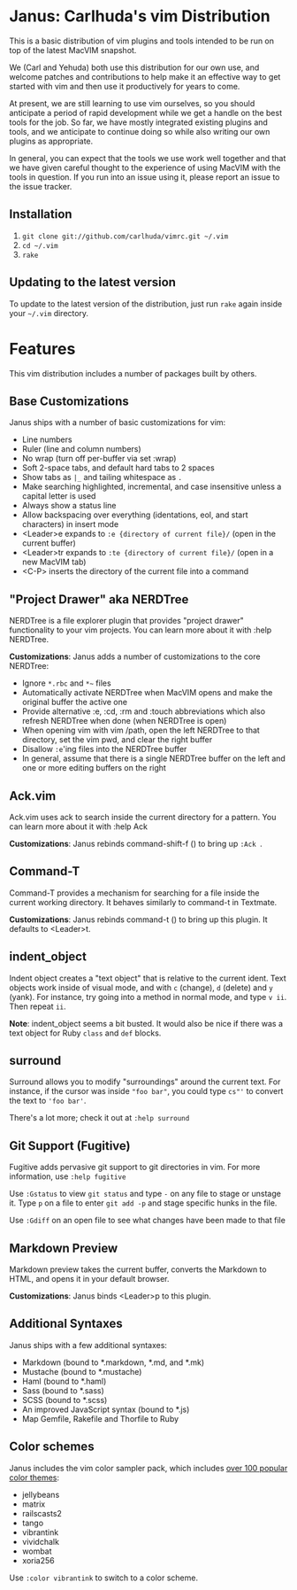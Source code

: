 # Janus: Carlhuda's vim Distribution

This is a basic distribution of vim plugins and tools intended to be run on top of the latest MacVIM snapshot.

We (Carl and Yehuda) both use this distribution for our own use, and welcome patches and contributions to help make it
an effective way to get started with vim and then use it productively for years to come.

At present, we are still learning to use vim ourselves, so you should anticipate a period of rapid development while
we get a handle on the best tools for the job. So far, we have mostly integrated existing plugins and tools, and we
anticipate to continue doing so while also writing our own plugins as appropriate.

In general, you can expect that the tools we use work well together and that we have given careful thought to the
experience of using MacVIM with the tools in question. If you run into an issue using it, please report an issue
to the issue tracker.

## Installation

1. `git clone git://github.com/carlhuda/vimrc.git ~/.vim`
2. `cd ~/.vim`
3. `rake`

## Updating to the latest version

To update to the latest version of the distribution, just run `rake` again inside your `~/.vim` directory.

# Features

This vim distribution includes a number of packages built by others.

## Base Customizations

Janus ships with a number of basic customizations for vim:

* Line numbers
* Ruler (line and column numbers)
* No wrap (turn off per-buffer via set :wrap)
* Soft 2-space tabs, and default hard tabs to 2 spaces
* Show tabs as `|_` and tailing whitespace as `.`
* Make searching highlighted, incremental, and case insensitive unless a capital letter is used
* Always show a status line
* Allow backspacing over everything (identations, eol, and start characters) in insert mode
* \<Leader\>e expands to `:e {directory of current file}/` (open in the current buffer)
* \<Leader\>tr expands to `:te {directory of current file}/` (open in a new MacVIM tab)
* \<C-P\> inserts the directory of the current file into a command

## "Project Drawer" aka NERDTree

NERDTree is a file explorer plugin that provides "project drawer" functionality to your vim projects. 
You can learn more about it with :help NERDTree.

**Customizations**: Janus adds a number of customizations to the core NERDTree:

* Ignore `*.rbc` and `*~` files
* Automatically activate NERDTree when MacVIM opens and make the original buffer the active one
* Provide alternative :e, :cd, :rm and :touch abbreviations which also refresh NERDTree when done
  (when NERDTree is open)
* When opening vim with vim /path, open the left NERDTree to that directory, set the vim pwd,
  and clear the right buffer
* Disallow `:e`'ing files into the NERDTree buffer
* In general, assume that there is a single NERDTree buffer on the left and one or more editing
  buffers on the right

## Ack.vim

Ack.vim uses ack to search inside the current directory for a pattern. You can learn more about it with
:help Ack

**Customizations**: Janus rebinds command-shift-f (<D-F>) to bring up `:Ack `.

## Command-T

Command-T provides a mechanism for searching for a file inside the current working directory. It
behaves similarly to command-t in Textmate.

**Customizations**: Janus rebinds command-t (<D-t>) to bring up this plugin. It defaults to
\<Leader\>t.

## indent\_object

Indent object creates a "text object" that is relative to the current ident. Text objects work
inside of visual mode, and with `c` (change), `d` (delete) and `y` (yank). For instance, try
going into a method in normal mode, and type `v ii`. Then repeat `ii`.

**Note**: indent\_object seems a bit busted. It would also be nice if there was a text object
for Ruby `class` and `def` blocks.

## surround

Surround allows you to modify "surroundings" around the current text. For instance, if the
cursor was inside `"foo bar"`, you could type `cs"'` to convert the text to `'foo bar'`.

There's a lot more; check it out at `:help surround`

## Git Support (Fugitive)

Fugitive adds pervasive git support to git directories in vim. For more information, use
`:help fugitive`

Use `:Gstatus` to view `git status` and type `-` on any file to stage or unstage it. Type `p` on
a file to enter `git add -p` and stage specific hunks in the file.

Use `:Gdiff` on an open file to see what changes have been made to that file 

## Markdown Preview

Markdown preview takes the current buffer, converts the Markdown to HTML, and opens it in your
default browser.

**Customizations**: Janus binds \<Leader\>p to this plugin.

## Additional Syntaxes

Janus ships with a few additional syntaxes:

* Markdown (bound to \*.markdown, \*.md, and \*.mk)
* Mustache (bound to \*.mustache)
* Haml (bound to \*.haml)
* Sass (bound to \*.sass)
* SCSS (bound to \*.scss)
* An improved JavaScript syntax (bound to \*.js)
* Map Gemfile, Rakefile and Thorfile to Ruby

## Color schemes

Janus includes the vim color sampler pack, which includes [over 100 popular color themes](http://www.vi-improved.org/color_sampler_pack/):

* jellybeans
* matrix
* railscasts2
* tango
* vibrantink
* vividchalk
* wombat
* xoria256

Use `:color vibrantink` to switch to a color scheme.
